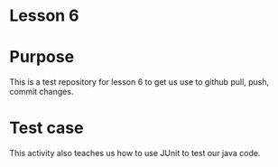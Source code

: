 # Lesson 6

# Purpose
This is a test repository for lesson 6 to get us use to github pull, push, commit changes.

# Test case
This activity also teaches us how to use JUnit to test our java code.
